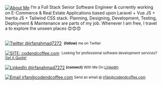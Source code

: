 <div align="left">
 <a href="https://irfanahmad.me/"><img alt="About Me" align="center" src="https://img.shields.io/badge/ABOUT%20ME-gray.svg?colorA=6A788D&colorB=6A788D&style=for-the-badge" /></a> I’m a Full Stack Senior Software Engineer & currently working on E-Commerce & Real Estate Applications based upon Laravel + Vue JS + Inertia JS + Tailwind CSS stack. Planning, Designing, Development, Testing, Deployment & Maintenance are parts of my job. Whenever I am free, I travel a to explore the unseen places 😍😍😍
</div>
<br>
<div align="left">
    <p><a href="https://twitter.com/irfanahmad7272/"><img alt="Twitter @irfanahmad7272" align="center" src="https://img.shields.io/badge/-@irfanahmad7272-gray.svg?colorA=6A788D&colorB=1da1f2&style=for-the-badge" /></a>&nbsp;<small> <strong>(follow)</strong> me on Twitter</small></p>
    <p><a href="https://codendcoffee.com/"><img alt="SITE: codendcoffee.com" align="center" src="https://img.shields.io/badge/-CODENDCOFFEE-gray.svg?colorA=6A788D&colorB=6A788D&style=for-the-badge" /></a>&nbsp;<small><strong></strong> Looking for professional software development services? <a href="https://codendcoffee.com">Get A Quote!</a></small></p>
    <p><a href="https://www.linkedin.com/in/about-irfan/"><img alt="LinkedIn @irfanahmad7272" align="center" src="https://img.shields.io/badge/LINKEDIN-gray.svg?color=blue&style=for-the-badge" /></a>&nbsp;<small><strong>(connect)</strong> With Me On <a href="https://www.linkedin.com/in/about-irfan/">LinkedIn</a></small></p>
    <p><a href="mailto:irfan@codendcoffee.com"><img alt="Email irfan@codendcoffee.com" align="center" src="https://img.shields.io/badge/EMAIL%20ME-gray.svg?colorA=6A788D&colorB=6A788D&style=for-the-badge" /></a>&nbsp;<small>Send an email @ <a href="mailto:irfan@codendcoffee.com">irfan@codendcoffee.com</a></small></p>
</div>

<!--
**irfanahmad7272/irfanahmad7272** is a ✨ _special_ ✨ repository because its `README.md` (this file) appears on your GitHub profile.

Here are some ideas to get you started:

- 🔭 I’m currently working on ...
- 🌱 I’m currently learning ...
- 👯 I’m looking to collaborate on ...
- 🤔 I’m looking for help with ...
- 💬 Ask me about ...
- 📫 How to reach me: ...
- 😄 Pronouns: ...
- ⚡ Fun fact: ...
-->
